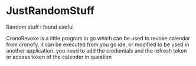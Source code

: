 # JustRandomStuff
Random stuff i found useful

CronoRevoke is a little program in go which can be used to revoke calendar from cronofy. it can be executed from you go ide, or modified to be used in another application.
you need to add the credentials and the refresh token or access token of the calender in question
